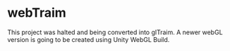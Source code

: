# webTraim
This project was halted and being converted into glTraim.
A newer webGL version is going to be created using Unity WebGL Build.
